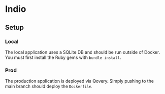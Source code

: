 # Indio

## Setup

### Local
The local application uses a SQLite DB and should be run outside of Docker. You must first install the Ruby gems with `bundle install`.

### Prod
The production application is deployed via Qovery. Simply pushing to the main branch should deploy the `Dockerfile`.
